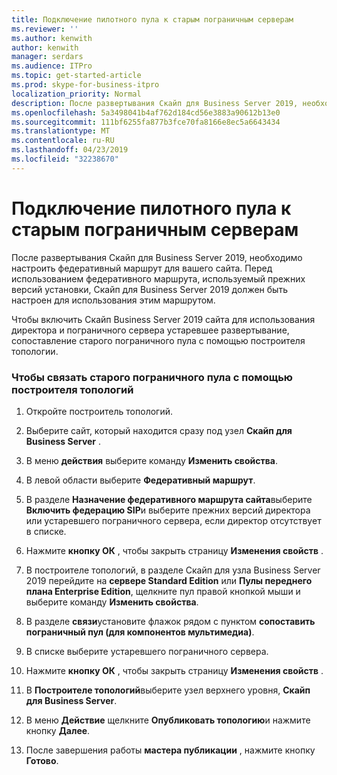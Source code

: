 ```yaml
---
title: Подключение пилотного пула к старым пограничным серверам
ms.reviewer: ''
ms.author: kenwith
author: kenwith
manager: serdars
ms.audience: ITPro
ms.topic: get-started-article
ms.prod: skype-for-business-itpro
localization_priority: Normal
description: После развертывания Скайп для Business Server 2019, необходимо настроить федеративный маршрут для вашего сайта. Перед использованием федеративного маршрута, используемый прежних версий установки, Скайп для Business Server 2019 должен быть настроен для использования этим маршрутом.
ms.openlocfilehash: 5a3498041b4af762d184cd56e3883a90612b13e0
ms.sourcegitcommit: 111bf6255fa877b3fce70fa8166e8ec5a6643434
ms.translationtype: MT
ms.contentlocale: ru-RU
ms.lasthandoff: 04/23/2019
ms.locfileid: "32238670"
---
```

# <a name="connect-pilot-pool-to-legacy-edge-servers"></a>Подключение пилотного пула к старым пограничным серверам

После развертывания Скайп для Business Server 2019, необходимо настроить федеративный маршрут для вашего сайта. Перед использованием федеративного маршрута, используемый прежних версий установки, Скайп для Business Server 2019 должен быть настроен для использования этим маршрутом. 
  
Чтобы включить Скайп Business Server 2019 сайта для использования директора и пограничного сервера устаревшее развертывание, сопоставление старого пограничного пула с помощью построителя топологии.
  
### <a name="to-associate-the-legacy-edge-pool-by-using-topology-builder"></a>Чтобы связать старого пограничного пула с помощью построителя топологий

1. Откройте построитель топологий. 
    
2. Выберите сайт, который находится сразу под узел **Скайп для Business Server** . 
    
3. В меню **действия** выберите команду **Изменить свойства**.
    
4. В левой области выберите **Федеративный маршрут**.
    
5. В разделе **Назначение федеративного маршрута сайта**выберите **Включить федерацию SIP**и выберите прежних версий директора или устаревшего пограничного сервера, если директор отсутствует в списке.
  
6. Нажмите **кнопку ОК** , чтобы закрыть страницу **Изменения свойств** . 
    
7. В построителе топологий, в разделе Скайп для узла Business Server 2019 перейдите на **сервере Standard Edition** или **Пулы переднего плана Enterprise Edition**, щелкните пул правой кнопкой мыши и выберите команду **Изменить свойства**.
    
8. В разделе **связи**установите флажок рядом с пунктом **сопоставить пограничный пул (для компонентов мультимедиа)**. 
    
9. В списке выберите устаревшего пограничного сервера. 
  
10. Нажмите **кнопку ОК** , чтобы закрыть страницу **Изменения свойств** . 
    
11. В **Построителе топологий**выберите узел верхнего уровня, **Скайп для Business Server**.
    
12. В меню **Действие** щелкните **Опубликовать топологию**и нажмите кнопку **Далее**.
    
13. После завершения работы **мастера публикации** , нажмите кнопку **Готово**.
    


